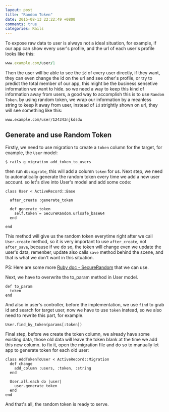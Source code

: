 ```yaml
---
layout: post
title: "Random Token"
date: 2015-08-13 22:22:49 +0800
comments: true
categories: Rails
---
```

To expose raw data to user is always not a ideal situation, for example, if our app can show every user's profile, and the url of each user's profile looks like this:

```rb
www.example.com/user/1
```

Then the user will be able to see the `id` of every user directly, if they want, they can even change the id on the url and see other's profile, or try to predict the total member of our app, this might be the business sensetive information we want to hide. so we need a way to keep this kind of information away from users, a good way to accomplish this is to use `Random Token`. by using random token, we wrap our information by a meanless string to keep it away from user, instead of `id` strightly shown on url, they will see something like this:

```
www.example.com/user/124343njkdsdw
```
<!-- more -->

<h2>Generate and use Random Token</h2>

Firstly, we need to use migration to create a `token` column for the target, for example, the `User` model:

```
$ rails g migration add_token_to_users
```

then run `db:migrate`, this will add a column `token` for us. Next step, we need to automatically generate the random token every time we add a new user account. so let's dive into User's model and add some code:

```
class User < ActiveRecord::Base

  after_create :generate_token

  def generate_token
    self.token = SecureRandom.urlsafe_base64
  end

end
```  

This method will give us the random token everytime right after we call `User.create` method, so it is very important to use `after_create`, not `after_save`, because if we do so, the token will change even we update the user's data, remenber, update also calls `save` method behind the scene, and that is what we don't want in this situation.

PS: Here are some more <a href='http://ruby-doc.org/stdlib-1.9.2/libdoc/securerandom/rdoc/SecureRandom.html'>Ruby doc - SecureRandom</a> that we can use.

Next, we have to overwrite the to_param method in User model.

```
def to_param
  token
end
```

And also in user's controller, before the implementation, we use `find` to grab id and search for target user, now we have to use `token` instead, so we also need to rewrite this part, for example.

```
User.find_by_token(params[:token])
```  

Final step, before we create the token column, we already have some existing data, those old data will leave the token blank at the time we add this new column. to fix it, open the migration file and do so to manually let app to generate token for each old user:

```
class AddTokenToUser < ActiveRecord::Migration
  def change
    add_column :users, :token, :string
  end

  User.all.each do |user|
    user.generate_token
  end
end
```

And that's all, the random token is ready to serve.